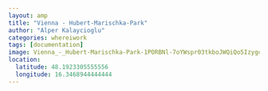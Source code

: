 ```yaml
---
layout: amp
title: "Vienna - Hubert-Marischka-Park"
author: "Alper Kalaycioglu"
categories: whereiwork
tags: [documentation]
image: Vienna_-_Hubert-Marischka-Park-1PORBNl-7oYWspr03tkboJWQiQo5Izygq.jpg
location:
  latitude: 48.1923305555556
  longitude: 16.3468944444444
---
```

